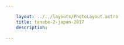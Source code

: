 ```yaml
---

    layout: ../../layouts/PhotoLayout.astro
    title: tanabe-2-japan-2017
    description:

---
```

